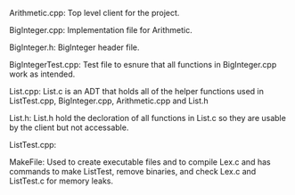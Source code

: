 Arithmetic.cpp:
	Top level client for the project. 

BigInteger.cpp:
	Implementation file for Arithmetic.

BigInteger.h:
	BigInteger header file.

BigIntegerTest.cpp:
	Test file to esnure that all functions in BigInteger.cpp work as intended.

List.cpp:
	List.c is an ADT that holds all of the helper functions used in
	ListTest.cpp, BigInteger.cpp, Arithmetic.cpp and List.h
	
List.h:
	List.h hold the decloration of all functions in List.c so they
	are usable by the client but not accessable.

ListTest.cpp:

MakeFile:
	Used to create executable files and to compile Lex.c and has
	commands to make ListTest, remove binaries, and check Lex.c and 
	ListTest.c for memory leaks.

~~~~~~~~~~~~~~~~~~~~~~~~~IGNORE .gitkeep ~~~~~~~~~~~~~~~~~~~~~~~~~~~~~~~~